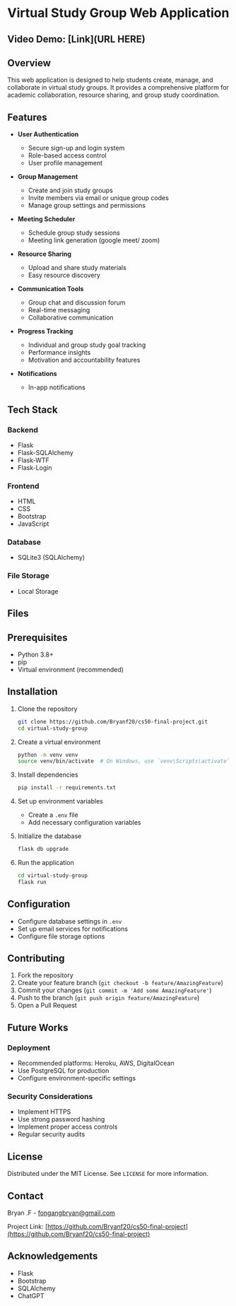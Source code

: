 # Virtual Study Group Web Application

## Video Demo: [Link](URL HERE)

## Overview

This web application is designed to help students create, manage, and collaborate in virtual study groups. It provides a comprehensive platform for academic collaboration, resource sharing, and group study coordination.

## Features

- **User Authentication**
  - Secure sign-up and login system
  - Role-based access control
  - User profile management

- **Group Management**
  - Create and join study groups
  - Invite members via email or unique group codes
  - Manage group settings and permissions

- **Meeting Scheduler**
  - Schedule group study sessions
  - Meeting link generation (google meet/ zoom)

- **Resource Sharing**
  - Upload and share study materials
  - Easy resource discovery

- **Communication Tools**
  - Group chat and discussion forum
  - Real-time messaging
  - Collaborative communication

- **Progress Tracking**
  - Individual and group study goal tracking
  - Performance insights
  - Motivation and accountability features

- **Notifications**
  - In-app notifications

## Tech Stack

### Backend

- Flask
- Flask-SQLAlchemy
- Flask-WTF
- Flask-Login

### Frontend

- HTML
- CSS
- Bootstrap
- JavaScript

### Database

- SQLite3 (SQLAlchemy)

### File Storage

- Local Storage

## Files

## Prerequisites

- Python 3.8+
- pip
- Virtual environment (recommended)

## Installation

1. Clone the repository

   ```bash
   git clone https://github.com/Bryanf20/cs50-final-project.git
   cd virtual-study-group
   ```

2. Create a virtual environment

   ```bash
   python -m venv venv
   source venv/bin/activate  # On Windows, use `venv\Scripts\activate`
   ```

3. Install dependencies

   ```bash
   pip install -r requirements.txt
   ```

4. Set up environment variables
   - Create a `.env` file
   - Add necessary configuration variables

5. Initialize the database

   ```bash
   flask db upgrade
   ```

6. Run the application

   ```bash
   cd virtual-study-group
   flask run
   ```

## Configuration

- Configure database settings in `.env`
- Set up email services for notifications
- Configure file storage options

## Contributing

1. Fork the repository
2. Create your feature branch (`git checkout -b feature/AmazingFeature`)
3. Commit your changes (`git commit -m 'Add some AmazingFeature'`)
4. Push to the branch (`git push origin feature/AmazingFeature`)
5. Open a Pull Request

## Future Works

### Deployment

- Recommended platforms: Heroku, AWS, DigitalOcean
- Use PostgreSQL for production
- Configure environment-specific settings

### Security Considerations

- Implement HTTPS
- Use strong password hashing
- Implement proper access controls
- Regular security audits

## License

Distributed under the MIT License. See `LICENSE` for more information.

## Contact

Bryan .F - <fongangbryan@gmail.com>

Project Link: [https://github.com/Bryanf20/cs50-final-project](https://github.com/Bryanf20/cs50-final-project)

## Acknowledgements

- Flask
- Bootstrap
- SQLAlchemy
- ChatGPT
